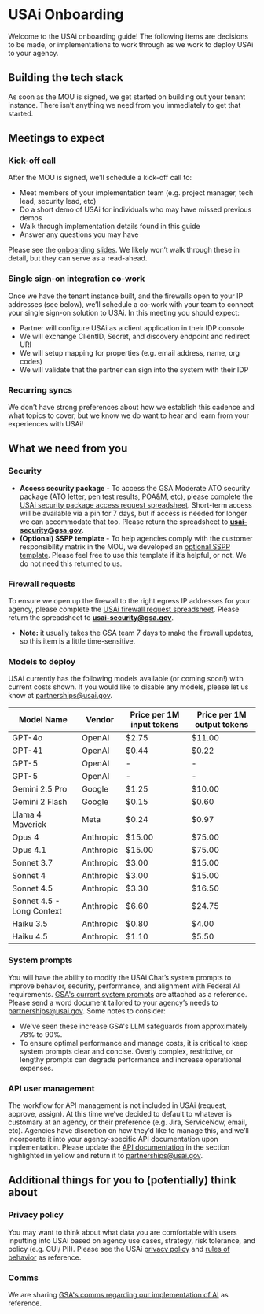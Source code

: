 # USAi Onboarding
Welcome to the USAi onboarding guide! The following items are decisions to be made, or implementations to work through as we work to deploy USAi to your agency. 
## Building the tech stack
As soon as the MOU is signed, we get started on building out your tenant instance. There isn’t anything we need from you immediately to get that started. 
## Meetings to expect
### Kick-off call
After the MOU is signed, we’ll schedule a kick-off call to:
- Meet members of your implementation team (e.g. project manager, tech lead, security lead, etc)
- Do a short demo of USAi for individuals who may have missed previous demos
- Walk through implementation details found in this guide
- Answer any questions you may have

Please see the [onboarding slides](https://github.com/user-attachments/files/23167882/USAi._.Partner.Onboarding.pdf). We likely won’t walk through these in detail, but they can serve as a read-ahead.
### Single sign-on integration co-work 
Once we have the tenant instance built, and the firewalls open to your IP addresses (see below), we’ll schedule a co-work with your team to connect your single sign-on solution to USAi. In this meeting you should expect:
- Partner will configure USAi as a client application in their IDP console
- We will exchange ClientID, Secret, and discovery endpoint and redirect URI
- We will setup mapping for properties (e.g. email address, name, org codes)
- We will validate that the partner can sign into the system with their IDP

### Recurring syncs
We don’t have strong preferences about how we establish this cadence and what topics to cover, but we know we do want to hear and learn from your experiences with USAi! 
## What we need from you
### Security
- **Access security package** - To access the GSA Moderate ATO security package (ATO letter, pen test results, POA&M, etc), please complete the [USAi security package access request spreadsheet](https://github.com/user-attachments/files/23167938/Template.USAi.Security.Package.Access.Request.Spreadsheet.V1.1.xlsx). Short-term access will be available via a pin for 7 days, but if access is needed for longer we can accommodate that too. Please return the spreadsheet to **usai-security@gsa.gov**.
- **(Optional) SSPP template** - To help agencies comply with the customer responsibility matrix in the MOU, we developed an [optional SSPP template](https://github.com/user-attachments/files/23167962/Template.USAi-Partner.SSPP.V1.0.1.docx). Please feel free to use this template if it’s helpful, or not. We do not need this returned to us.

### Firewall requests

To ensure we open up the firewall to the right egress IP addresses for your agency, please complete the [USAi firewall request spreadsheet](https://github.com/user-attachments/files/23167977/Template.USAi-Partner.Firewall.Request.Update.V1.1.xlsx). Please return the spreadsheet to **usai-security@gsa.gov**.
- **Note:** it usually takes the GSA team 7 days to make the firewall updates, so this item is a little time-sensitive.

### Models to deploy
USAi currently has the following models available (or coming soon!) with current costs shown. If you would like to disable any models, please let us know at partnerships@usai.gov.

Model Name | Vendor | Price per 1M input tokens  | Price per 1M output tokens
--- | --- | --- | --- | 
GPT-4o | OpenAI | $2.75 | $11.00 
GPT-41 | OpenAI | $0.44 | $0.22
GPT-5 | OpenAI | - | - 
GPT-5 | OpenAI | - | -
Gemini 2.5 Pro | Google | $1.25 | $10.00 
Gemini 2 Flash | Google | $0.15 | $0.60
Llama 4 Maverick | Meta | $0.24 | $0.97
Opus 4 | Anthropic | $15.00 | $75.00 
Opus 4.1 | Anthropic | $15.00 | $75.00
Sonnet 3.7 | Anthropic | $3.00 | $15.00 
Sonnet 4 | Anthropic | $3.00 | $15.00
Sonnet 4.5 | Anthropic | $3.30 | $16.50
Sonnet 4.5 - Long Context | Anthropic | $6.60 | $24.75
Haiku 3.5 | Anthropic | $0.80 | $4.00
Haiku 4.5 | Anthropic | $1.10 | $5.50

### System prompts

You will have the ability to modify the USAi Chat’s system prompts to improve behavior, security, performance, and alignment with Federal AI requirements. [GSA's current system prompts](https://github.com/user-attachments/files/23167987/USAi.Chat._.System.Prompts.docx) are attached as a reference. Please send a word document tailored to your agency’s needs to partnerships@usai.gov. Some notes to consider:

- We've seen these increase GSA's LLM safeguards from approximately 78% to 90%.
- To ensure optimal performance and manage costs, it is critical to keep system prompts clear and concise. Overly complex, restrictive, or lengthy prompts can degrade performance and increase operational expenses.

### API user management
The workflow for API management is not included in USAi (request, approve, assign). At this time we’ve decided to default to whatever is customary at an agency, or their preference (e.g. Jira, ServiceNow, email, etc). Agencies have discretion on how they’d like to manage this, and we’ll incorporate it into your agency-specific API documentation upon implementation. Please update the [API documentation](https://github.com/user-attachments/files/23168003/Template.USAi.API.guidance.docx) in the section highlighted in yellow and return it to partnerships@usai.gov. 

## Additional things for you to (potentially) think about
### Privacy policy
You may want to think about what data you are comfortable with users inputting into USAi based on agency use cases, strategy, risk tolerance, and policy (e.g. CUI/ PII). Please see the USAi [privacy policy](https://www.usai.gov/privacy/) and [rules of behavior](https://www.usai.gov/rules-of-behavior/) as reference. 
### Comms
We are sharing [GSA's comms regarding our implementation of AI](https://github.com/user-attachments/files/23168016/Sample.GSA.comms.docx) as reference. 
